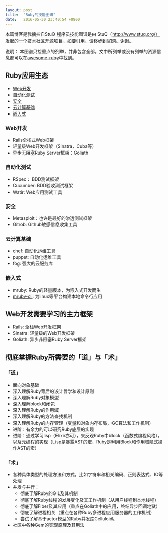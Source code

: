 ```yaml
---
layout: post
title:  "Ruby的技能图谱"
date:   2016-05-30 23:40:54 +0800
---
```


本篇博客是我摘抄自StuQ 程序员技能图谱是由 StuQ（http://www.stuq.org/）发起的一个技术社区开源项目，如要引用，请移步到官网。谢谢。

说明： 本图谱只捡重点的列举，并非包含全部。文中所列举或没有列举的资源信息都可以在[awesome-ruby](https://github.com/markets/awesome-ruby)中找到。

## Ruby应用生态

* [Web开发](#Web开发)
* [自动化测试](#自动化测试)
* [安全](#安全)
* [云计算基础](#云计算基础)
* [嵌入式](#嵌入式)

### Web开发

- Rails全栈式Web框架
- 轻量级Web开发框架（Sinatra，Cuba等）
- 异步无阻塞Ruby Server框架：Goliath

### 自动化测试

- RSpec： BDD测试框架
- Cucumber: BDD验收测试框架
- Watir: Web应用测试工具


### 安全

- Metasploit：也许是最好的渗透测试框架
- Gitrob: Github敏感信息收集工具

### 云计算基础

- chef:   自动化运维工具
- puppet: 自动化运维工具
- fog: 强大的云服务库

### 嵌入式

- mruby:  Ruby的轻量版本，为嵌入式开发而生
- [mruby-cli](https://github.com/hone/mruby-cli): 为linux等平台构建本地命令行应用

## Web开发需要学习的主力框架

- Rails: 全栈Web开发框架
- Sinatra: 轻量级的Web开发框架
- Goliath: 异步非阻塞Ruby Server框架

## 彻底掌握Ruby所需要的「道」与「术」

### 「道」

- 面向对象基础
- 深入理解Ruby背后的设计哲学和设计原则
- 深入理解Ruby对象模型
- 深入理解block和闭包
- 深入理解Ruby的作用域
- 深入理解Ruby的方法查找机制
- 深入理解Ruby的内存管理（变量和对象内存布局，GC算法和工作机制）
- 进阶：有余力的可以研究Ruby底层的实现
- 进阶：通过学习lisp（Elixir亦可），来反观Ruby中block（函数式编程风格），以及元编程的实现（Lisp是暴露AST的宏，Ruby是利用Block和作用域隐式操作AST的宏）


### 「术」

- 各种具体类型的处理方法和方式，比如字符串和相关编码、正则表达式、IO等处理
- 并发与并行：
  - 彻底了解Ruby的GIL及其机制
  - 彻底了解Ruby线程的发展变化及其工作机制（从用户线程到本地线程）
  - 彻底了解Fiber及其应用（重点在Goliath中的应用，终结异步回调地狱）
  - 彻底了解进程相关（重点在各种Ruby多进程应用服务器的工作机制）
  - 尝试了解基于actor模型的Ruby并发库Celluloid。
- 社区中各种Gem的实现原理及其用法


